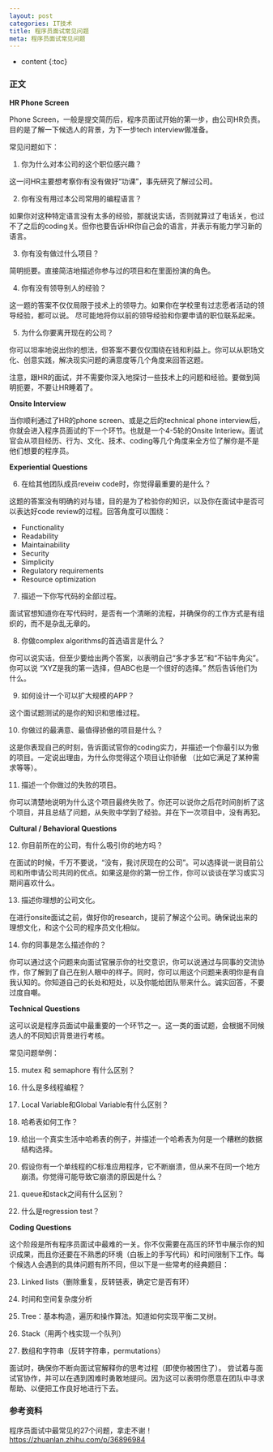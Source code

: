 ```yaml
---
layout: post
categories: IT技术
title: 程序员面试常见问题
meta: 程序员面试常见问题
---
```

* content
{:toc}

### 正文

**HR Phone Screen**

Phone Screen，一般是提交简历后，程序员面试开始的第一步，由公司HR负责。目的是了解一下候选人的背景，为下一步tech interview做准备。


常见问题如下：

1. 你为什么对本公司的这个职位感兴趣？

这一问HR主要想考察你有没有做好“功课”，事先研究了解过公司。


2. 你有没有用过本公司常用的编程语言？

如果你对这种特定语言没有太多的经验，那就说实话，否则就算过了电话关，也过不了之后的coding关。但你也要告诉HR你自己会的语言，并表示有能力学习新的语言。


3. 你有没有做过什么项目？

简明扼要。直接简洁地描述你参与过的项目和在里面扮演的角色。


4. 你有没有领导别人的经验？


这一题的答案不仅仅局限于技术上的领导力。如果你在学校里有过志愿者活动的领导经验，都可以说。 尽可能地将你以前的领导经验和你要申请的职位联系起来。


5. 为什么你要离开现在的公司？

你可以坦率地说出你的想法，但答案不要仅仅围绕在钱和利益上。你可以从职场文化、创意实践，解决现实问题的满意度等几个角度来回答这题。


注意，跟HR的面试，并不需要你深入地探讨一些技术上的问题和经验。要做到简明扼要，不要让HR睡着了。


**Onsite Interview**

当你顺利通过了HR的phone screen、或是之后的technical phone interview后，你就会进入程序员面试的下一个环节。也就是一个4-5轮的Onsite Interiew。面试官会从项目经历、行为、文化、技术、coding等几个角度来全方位了解你是不是他们想要的程序员。


**Experiential Questions**

6. 在给其他团队成员reveiw code时，你觉得最重要的是什么？

这题的答案没有明确的对与错，目的是为了检验你的知识，以及你在面试中是否可以表达好code review的过程。回答角度可以围绕：
* Functionality
* Readability
* Maintainability
* Security
* Simplicity
* Regulatory requirements
* Resource optimization

7. 描述一下你写代码的全部过程。

面试官想知道你在写代码时，是否有一个清晰的流程，并确保你的工作方式是有组织的，而不是杂乱无章的。


8. 你做complex algorithms的首选语言是什么？

你可以说实话，但至少要给出两个答案，以表明自己“多才多艺”和“不钻牛角尖”。你可以说 “XYZ是我的第一选择，但ABC也是一个很好的选择。” 然后告诉他们为什么。


9. 如何设计一个可以扩大规模的APP？

这个面试题测试的是你的知识和思维过程。


10. 你做过的最满意、最值得骄傲的项目是什么？

这是你表现自己的时刻，告诉面试官你的coding实力，并描述一个你最引以为傲的项目。一定说出理由，为什么你觉得这个项目让你骄傲 （比如它满足了某种需求等等）。


11. 描述一个你做过的失败的项目。

你可以清楚地说明为什么这个项目最终失败了。你还可以说你之后花时间剖析了这个项目，并且总结了问题，从失败中学到了经验。并在下一次项目中，没有再犯。


**Cultural / Behavioral Questions**

12. 你目前所在的公司，有什么吸引你的地方吗？

在面试的时候，千万不要说，“没有，我讨厌现在的公司”。可以选择说一说目前公司和所申请公司共同的优点。如果这是你的第一份工作，你可以谈谈在学习或实习期间喜欢什么。


13. 描述你理想的公司文化。

在进行onsite面试之前，做好你的research，提前了解这个公司。确保说出来的理想文化，和这个公司的程序员文化相似。


14. 你的同事是怎么描述你的？

你可以通过这个问题来向面试官展示你的社交意识，你可以说通过与同事的交流协作，你了解到了自己在别人眼中的样子。同时，你可以用这个问题来表明你是有自我认知的。你知道自己的长处和短处，以及你能给团队带来什么。诚实回答，不要过度自嘲。


**Technical Questions**

这可以说是程序员面试中最重要的一个环节之一。这一类的面试题，会根据不同候选人的不同知识背景进行考核。


常见问题举例：

15. mutex 和 semaphore 有什么区别？

16. 什么是多线程编程？

17. Local Variable和Global Variable有什么区别？

18. 哈希表如何工作？

19. 给出一个真实生活中哈希表的例子，并描述一个哈希表为何是一个糟糕的数据结构选择。

20. 假设你有一个单线程的C标准应用程序，它不断崩溃，但从来不在同一个地方崩溃。你觉得可能导致它崩溃的原因是什么？

21. queue和stack之间有什么区别？

22. 什么是regression test？


**Coding Questions**

这个阶段是所有程序员面试中最难的一关。你不仅需要在高压的环节中展示你的知识成果，而且你还要在不熟悉的环境（白板上的手写代码）和时间限制下工作。每个候选人会遇到的具体问题有所不同，但以下是一些常考的经典题目：


23. Linked lists（删除重复，反转链表，确定它是否有环）

24. 时间和空间复杂度分析

25. Tree：基本构造，遍历和操作算法。知道如何实现平衡二叉树。

26. Stack（用两个栈实现一个队列）

27. 数组和字符串（反转字符串，permutations）


面试时，确保你不断向面试官解释你的思考过程（即使你被困住了）。 尝试着与面试官协作，并可以在遇到困难时勇敢地提问。因为这可以表明你愿意在团队中寻求帮助、以便把工作良好地进行下去。

### 参考资料

程序员面试中最常见的27个问题，拿走不谢！ <https://zhuanlan.zhihu.com/p/36896984>

